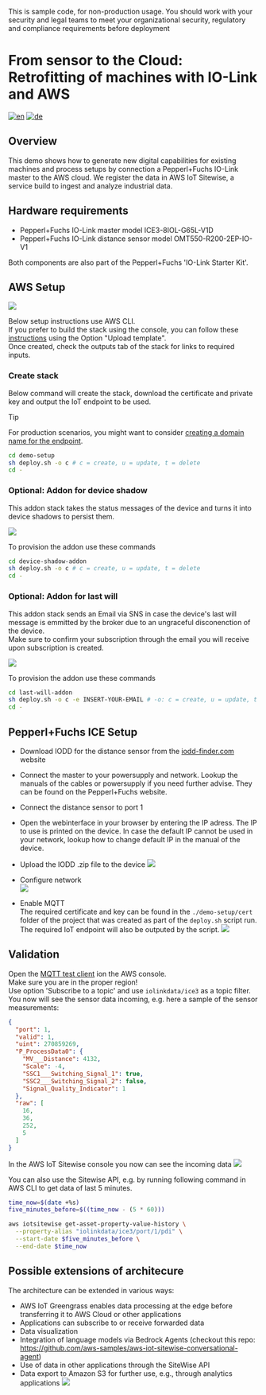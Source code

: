 This is sample code, for non-production usage. 
You should work with your security and legal teams to meet your organizational security, regulatory and compliance requirements before deployment

# From sensor to the Cloud: Retrofitting of machines with IO-Link and AWS

[![en](https://img.shields.io/badge/lang-en-red.svg)](https://[github.com/jonatasemidio/multilanguage-readme-pattern](https://github.com/aws-samples/retrofitting-with-io-link)/blob/master/README.md)
[![de](https://img.shields.io/badge/lang-de-yellow.svg)](https://github.com/aws-samples/retrofitting-with-io-link/blob/master/README.de.md)

## Overview
This demo shows how to generate new digital capabilities for existing machines and process setups by connection a Pepperl+Fuchs IO-Link master to the AWS cloud. We register the data in AWS IoT Sitewise, a service build to ingest and analyze industrial data.

## Hardware requirements
* Pepperl+Fuchs IO-Link master model ICE3-8IOL-G65L-V1D 
* Pepperl+Fuchs IO-Link distance sensor model OMT550-R200-2EP-IO-V1  
  
Both components are also part of the Pepperl+Fuchs 'IO-Link Starter Kit'.

## AWS Setup

![](./img/arch/retro_demo.en.png)

Below setup instructions use AWS CLI.  
If you prefer to build the stack using the console, you can follow these [instructions](https://docs.aws.amazon.com/AWSCloudFormation/latest/UserGuide/cfn-console-create-stack.html#create-stack) using the Option "Upload template".  
Once created, check the outputs tab of the stack for links to required inputs.

### Create stack
Below command will create the stack, download the certificate and private key and output the IoT endpoint to be used.
> [!TIP]
> For production scenarios, you might want to consider [creating a domain name for the endpoint](https://docs.aws.amazon.com/iot/latest/developerguide/iot-custom-endpoints-configurable-custom.html).
```bash
cd demo-setup
sh deploy.sh -o c # c = create, u = update, t = delete
cd -
```

### Optional: Addon for device shadow
This addon stack takes the status messages of the device and turns it into device shadows to persist them.

![](./img/arch/shadow_addon.en.png)

To provision the addon use these commands
```bash
cd device-shadow-addon
sh deploy.sh -o c # c = create, u = update, t = delete
cd -
```

### Optional: Addon for last will
This addon stack sends an Email via SNS in case the device's last will message is emmitted by the broker due to an ungraceful disconenction of the device.  
Make sure to confirm your subscription through the email you will receive upon subscription is created.

![](./img/arch/last_will_addon.en.png)

To provision the addon use these commands
```bash
cd last-will-addon
sh deploy.sh -o c -e INSERT-YOUR-EMAIL # -o: c = create, u = update, t = delete
cd -
```

## Pepperl+Fuchs ICE Setup

* Download IODD for the distance sensor from the [iodd-finder.com](https://ioddfinder.io-link.com/productvariants/search?productName=%22OMT550-R200-2EP-IO-0,3M-V1%22) website
* Connect the master to your powersupply and network. Lookup the manuals of the cables or powersupply if you need further advise. They can be found on the Pepperl+Fuchs website.
* Connect the distance sensor to port 1
* Open the webinterface in your browser by entering the IP adress. The IP to use is printed on the device. In case the default IP cannot be used in your network, lookup how to change default IP in the manual of the device. 
* Upload the IODD .zip file to the device
![](./img/ice3/ice3_iodd.en.png)

* Configure network  
![](./img/ice3/ice3_network.en.png)

* Enable MQTT  
The required certificate and key can be found in the ```./demo-setup/cert``` folder of the project that was created as part of the ```deploy.sh``` script run. The required IoT endpoint will also be outputed by the script.
![](./img/ice3/ice3_mqtt.en.png)

## Validation

Open the [MQTT test client](https://console.aws.amazon.com/iot/home?#/test) ion the AWS console.  
Make sure you are in the proper region!  
Use option 'Subscribe to a topic' and use ```iolinkdata/ice3``` as a topic filter.  
You now will see the sensor data incoming, e.g. here a sample of the sensor measurements:
```json
{
  "port": 1,
  "valid": 1,
  "uint": 270859269,
  "P_ProcessData0": {
    "MV___Distance": 4132,
    "Scale": -4,
    "SSC1___Switching_Signal_1": true,
    "SSC2___Switching_Signal_2": false,
    "Signal_Quality_Indicator": 1
  },
  "raw": [
    16,
    36,
    252,
    5
  ]
}
```

In the AWS IoT Sitewise console you now can see the incoming data
![](./img/aws/sitewise.en.png)

You can also use the Sitewise API, e.g. by running following command in AWS CLI to get data of last 5 minutes.
```bash
time_now=$(date +%s)
five_minutes_before=$((time_now - (5 * 60)))

aws iotsitewise get-asset-property-value-history \
  --property-alias "iolinkdata/ice3/port/1/pdi" \
  --start-date $five_minutes_before \
  --end-date $time_now

```

## Possible extensions of architecure
The architecture can be extended in various ways:
* AWS IoT Greengrass enables data processing at the edge before transferring it to AWS Cloud or other applications
* Applications can subscribe to or receive forwarded data
* Data visualization
* Integration of language models via Bedrock Agents (checkout this repo: https://github.com/aws-samples/aws-iot-sitewise-conversational-agent)  
* Use of data in other applications through the SiteWise API
* Data export to Amazon S3 for further use, e.g., through analytics applications
![](./img/arch/retro_demo_extended.en.png)


